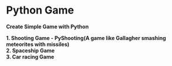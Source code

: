 # Python Game
**Create Simple Game with Python**

**1. Shooting Game - PyShooting(A game like Gallagher smashing meteorites with missiles)**  
**2. Spaceship Game**  
**3. Car racing Game**  
